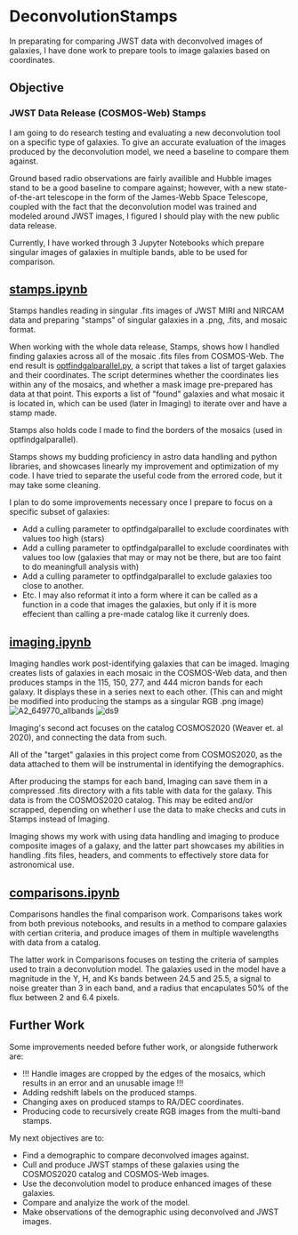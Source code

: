 # DeconvolutionStamps
In preparating for comparing JWST data with deconvolved images of galaxies, I have done work to prepare tools to image galaxies based on coordinates.

## Objective
### JWST Data Release (COSMOS-Web) Stamps
I am going to do research testing and evaluating a new deconvolution tool on a specific type of galaxies. To give an accurate evaluation of the images produced by the deconvolution model, we need a baseline to compare them against.

Ground based radio observations are fairly availible and Hubble images stand to be a good baseline to compare against; however, with a new state-of-the-art telescope in the form of the James-Webb Space Telescope, coupled with the fact that the deconvolution model was trained and modeled around JWST images, I figured I should play with the new public data release.

Currently, I have worked through 3 Jupyter Notebooks which prepare singular images of galaxies in multiple bands, able to be used for comparison.


## [stamps.ipynb](stamps.ipynb)
Stamps handles reading in singular .fits images of JWST MIRI and NIRCAM data and preparing "stamps" of singular galaxies in a .png, .fits, and mosaic format.

When working with the whole data release, Stamps, shows how I handled finding galaxies across all of the mosaic .fits files from COSMOS-Web. The end result is [optfindgalparallel.py](optfindgalparallel.py), a script that takes a list of target galaxies and their coordinates. The script determines whether the coordinates lies within any of the mosaics, and whether a mask image pre-prepared has data at that point. This exports a list of "found" galaxies and what mosaic it is located in, which can be used (later in Imaging) to iterate over and have a stamp made.

Stamps also holds code I made to find the borders of the mosaics (used in optfindgalparallel).

Stamps shows my budding proficiency in astro data handling and python libraries, and showcases linearly my improvement and optimization of my code. I have tried to separate the useful code from the errored code, but it may take some cleaning.

I plan to do some improvements necessary once I prepare to focus on a specific subset of galaxies:
* Add a culling parameter to optfindgalparallel to exclude coordinates with values too high (stars)
* Add a culling parameter to optfindgalparallel to exclude coordinates with values too low (galaxies that may or may not be there, but are too faint to do meaningfull analysis with)
* Add a culling parameter to optfindgalparallel to exclude galaxies too close to another.
* Etc.
I may also reformat it into a form where it can be called as a function in a code that images the galaxies, but only if it is more effecient than calling a pre-made catalog like it currenly does.


## [imaging.ipynb](imaging.ipynb)
Imaging handles work post-identifying galaxies that can be imaged. Imaging creates lists of galaxies in each mosaic in the COSMOS-Web data, and then produces stamps in the 115, 150, 277, and 444 micron bands for each galaxy. It displays these in a series next to each other. (This can and might be modified into producing the stamps as a singular RGB .png image)
![A2_649770_allbands](https://github.com/user-attachments/assets/1046ab5d-03cc-4959-b161-0e33876c6119)
![ds9](https://github.com/user-attachments/assets/29a40a29-9a37-4d50-bd32-83bb83050252)


Imaging's second act focuses on the catalog COSMOS2020 (Weaver et. al 2020), and connecting the data from such. 

All of the "target" galaxies in this project come from COSMOS2020, as the data attached to them will be instrumental in identifying the demographics.

After producing the stamps for each band, Imaging can save them in a compressed .fits directory with a fits table with data for the galaxy. This data is from the COSMOS2020 catalog. This may be edited and/or scrapped, depending on whether I use the data to make checks and cuts in Stamps instead of Imaging.

Imaging shows my work with using data handling and imaging to produce composite images of a galaxy, and the latter part showcases my abilities in handling .fits files, headers, and comments to effectively store data for astronomical use.


## [comparisons.ipynb](comparisons.ipynb)
Comparisons handles the final comparison work. Comparisons takes work from both previous notebooks, and results in a method to compare galaxies with certian criteria, and produce images of them in multiple wavelengths with data from a catalog.

The latter work in Comparisons focuses on testing the criteria of samples used to train a deconvolution model. The galaxies used in the model have a magnitude in the Y, H, and Ks bands between 24.5 and 25.5, a signal to noise greater than 3 in each band, and a radius that encapulates 50% of the flux between 2 and 6.4 pixels.

## Further Work
Some improvements needed before futher work, or alongside futherwork are:
* !!! Handle images are cropped by the edges of the mosaics, which results in an error and an unusable image !!!
* Adding redshift labels on the produced stamps.
* Changing axes on produced stamps to RA/DEC coordinates.
* Producing code to recursively create RGB images from the multi-band stamps.


My next objectives are to:
* Find a demographic to compare deconvolved images against.
* Cull and produce JWST stamps of these galaxies using the COSMOS2020 catalog and COSMOS-Web images.
* Use the deconvolution model to produce enhanced images of these galaxies.
* Compare and analyize the work of the model.
* Make observations of the demographic using deconvolved and JWST images.

